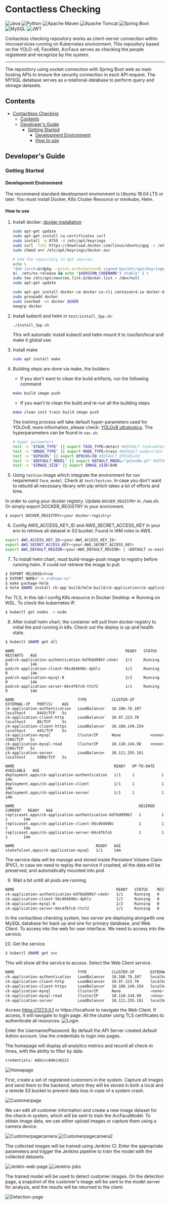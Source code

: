 # Contactless Checking

![Java](https://img.shields.io/badge/java-%23ED8B00.svg?style=for-the-badge&logo=java&logoColor=white)
![Python](https://img.shields.io/badge/Python-3776AB?style=for-the-badge&logo=python&logoColor=white)
![Apache Maven](https://img.shields.io/badge/Apache%20Maven-C71A36?style=for-the-badge&logo=Apache%20Maven&logoColor=white)
![Apache Tomcat](https://img.shields.io/badge/apache%20tomcat-%23F8DC75.svg?style=for-the-badge&logo=apache-tomcat&logoColor=black)
![Spring Boot](https://img.shields.io/badge/Spring_Boot-F2F4F9?style=for-the-badge&logo=spring-boot)
![MySQL](https://img.shields.io/badge/MySQL-blue?style=for-the-badge&logo=MYSQL&logoColor=white)
![JWT](https://img.shields.io/badge/JWT-green?style=for-the-badge&logo=spring-boot&logoColor=white)

Contacless checking repository works as client-server connection within microservices running on Kubernetes environment. This repository based on the YOLO-v8, FaceNet, ArcFace serves as checking the people registered and recognize by the system.

---
The repository using socket connection with Spring Boot web as main hosting APIs to ensure the security connection in each API request. The MYSQL database serves as a relational-database to perform query and storage datasets.

## Contents

- [Contactless Checking](#contactless-checking)
  - [Contents](#contents)
  - [Developer's Guide](#developers-guide)
    - [Getting Started](#getting-started)
      - [Development Environment](#development-environment)
      - [How to use](#how-to-use)

## Developer's Guide

### Getting Started

#### Development Environment

The recommend standard development environment is Ubuntu 18.04 LTS or later. You must install Docker, K8s Cluster Resource or minikube, Helm. 

#### How to use

1. Install docker: [docker installation](https://docs.docker.com/engine/install/ubuntu/)

    ```bash
    sudo apt-get update
    sudo apt-get install ca-certificates curl
    sudo install -m 0755 -d /etc/apt/keyrings
    sudo curl -fsSL https://download.docker.com/linux/ubuntu/gpg -o /etc/apt/keyrings/docker.asc
    sudo chmod a+r /etc/apt/keyrings/docker.asc

    # Add the repository to Apt sources:
    echo \
    "deb [arch=$(dpkg --print-architecture) signed-by=/etc/apt/keyrings/docker.asc] https://download.docker.com/linux/ubuntu \
    $(. /etc/os-release && echo "$VERSION_CODENAME") stable" | \
    sudo tee /etc/apt/sources.list.d/docker.list > /dev/null
    sudo apt-get update

    sudo apt-get install docker-ce docker-ce-cli containerd.io docker-buildx-plugin docker-compose-plugin
    sudo groupadd docker
    sudo usermod -aG docker $USER
    newgrp docker
    ```

2. Install kubectl and helm in `test/install_3pp.sh`:
    ```bash
    ./install_3pp.sh
    ```
    This will automatic install kubectl and helm mount it to /usr/bin/local and make it global use.

3. Install make
    ```bash
    sudo apt install make
    ```

4. Building steps are done via make, the builders:
    - If you don't want to clean the build artifacts, run the following command
    ```bash
    make build image push
    ```
    - If you wan't to clean the build and re-run all the building steps
    ```bash
    make clean init train build image push
    ```

    The training process will take default hyper-parameters used for YOLOv8, more information, please check: [YOLOv8 ultralystics](https://github.com/ultralytics/ultralytics). The hyperparameters can be found in `vas.sh`. <br/>

    ```bash
    # Hyper parameters
    test -n "$TASK_TYPE" || export TASK_TYPE=detect #DEFAULT task=detect is one of [detect, segment, classify]
    test -n "$MODE_TYPE" || export MODE_TYPE=train #DEFAULT mode=train is one of [train, val, predict, export, track]
    test -n "$EPOCHS" || export EPOCHS=50 #DEFAULT EPOCHS=50
    test -n "$DEFAULT_MODEL" || export DEFAULT_MODEL="yolov8n.pt" #DEFAULT we get the pretrained model for training process
    test -n "$IMAGE_SIZE" || export IMAGE_SIZE=640
    ```
5. Using `testcon` image which integrate the environment for run requirement `face_model`. Check at `test/testcon`. In case you don't want to rebuild all necessary library with pip which takes a lot of efforts and time.

In order to using your docker registry. Update `DOCKER_REGISTRY` in ./vas.sh. Or simply export DOCKER_REGISTRY in your enviroment.
```bash
$ export DOCKER_REGISTRY=<your docker-registry>
```

6. Config AWS_ACCESS_KEY_ID and AWS_SECRET_ACCESS_KEY in your env to retrieve all dataset in S3 bucket. Found in IAM roles in AWS.
```bash
export AWS_ACCESS_KEY_ID=<your-AWS_ACCESS_KEY_ID>
export AWS_SECRET_ACCESS_KEY=<your-AWS_SECRET_ACCESS_KEY>
export AWS_DEFAULT_REGION=<your-AWS_DEFAULT_REGION> | <DEFAULT us-east-1>
```

7. To install helm chart, must build-image-push image to registry before running helm. If could not retrieve the image to pull.
```bash
$ EXPORT RELEASE=true
$ EXPORT NAME="-n zrdtuan-ns"
$ make package-helm
$ helm $NAME install ck-app build/helm-build/ck-application/ck-application-1.0.0-5.tgz --set aws.key=$AWS_ACCESS_KEY_ID --set aws.secret=$AWS_SECRET_ACCESS_KEY
```

For TLS, in this lab I config K8s resource in Docker Desktop => Running on WSL. To check the kubernetes IP.
```bash
$ kubectl get nodes -o wide
```
8. After install helm chart, the container will pull from docker registry to initial the pod running in k8s. Check out the deploy is up and health state.
```bash
$ kubectl $NAME get all
```

```
NAME                                                 READY   STATUS    RESTARTS   AGE
pod/ck-application-authentication-6d76dd99b7-c4xkr   1/1     Running   0          14m
pod/ck-application-client-56cd64698c-4phls           1/1     Running   0          14m
pod/ck-application-mysql-0                           2/2     Running   0          14m
pod/ck-application-server-84c4f67c6-ttn72            1/1     Running   0          14m

NAME                            TYPE           CLUSTER-IP       EXTERNAL-IP   PORT(S)    AGE
ck-application-authentication   LoadBalancer   10.106.76.107    localhost     8443/TCP   5s
ck-application-client-http      LoadBalancer   10.97.223.70     localhost     80/TCP     5s
ck-application-client-https     LoadBalancer   10.108.149.254   localhost     443/TCP    5s
ck-application-mysql            ClusterIP      None             <none>        3306/TCP   5s
ck-application-mysql-read       ClusterIP      10.110.144.98    <none>        3306/TCP   5s
ck-application-server           LoadBalancer   10.111.255.161   localhost     5000/TCP   5s

NAME                                            READY   UP-TO-DATE   AVAILABLE   AGE
deployment.apps/ck-application-authentication   1/1     1            1           14m
deployment.apps/ck-application-client           1/1     1            1           14m
deployment.apps/ck-application-server           1/1     1            1           14m

NAME                                                       DESIRED   CURRENT   READY   AGE
replicaset.apps/ck-application-authentication-6d76dd99b7   1         1         1       14m
replicaset.apps/ck-application-client-56cd64698c           1         1         1       14m
replicaset.apps/ck-application-server-84c4f67c6            1         1         1       14m

NAME                                    READY   AGE
statefulset.apps/ck-application-mysql   1/1     14m
```

The service data will be manage and stored inside Persistent Volume Claim (PVC), in case we need to reploy the service if crashed, all the data will be preserved, and automatically mounted into pod.

9. Wait a bit untill all pods are running
```bash
NAME                                             READY   STATUS    RESTARTS   AGE
ck-application-authentication-6d76dd99b7-c4xkr   1/1     Running   0          11s
ck-application-client-56cd64698c-4phls           1/1     Running   0          11s
ck-application-mysql-0                           2/2     Running   0          11s
ck-application-server-84c4f67c6-ttn72            1/1     Running   0          11s
```

In the contactless checking system, two server are deploying alongwith one MySQL database for back up and one for primary database, and Web Client. To access into the web for user interface. We need to access into the service.

10. Get the service.
```bash
$ kubectl $NAME get svc
```
This will show all the service to access. Select the Web Client service.
```bash
NAME                            TYPE           CLUSTER-IP       EXTERNAL-IP   PORT(S)    AGE
ck-application-authentication   LoadBalancer   10.106.76.107    localhost     8443/TCP   5s
ck-application-client-http      LoadBalancer   10.97.223.70     localhost     80/TCP     5s
ck-application-client-https     LoadBalancer   10.108.149.254   localhost     443/TCP    5s
ck-application-mysql            ClusterIP      None             <none>        3306/TCP   5s
ck-application-mysql-read       ClusterIP      10.110.144.98    <none>        3306/TCP   5s
ck-application-server           LoadBalancer   10.111.255.161   localhost     5000/TCP   5s
```
Access https://127.0.0.1 or https://localhost to navigate the Web Client. If access, it will navigate to login page. All the cluster using TLS certificates to authenticate all resources.
![Login](screenshot/Login-page.png)

Enter the Username/Password. By default the API Server created default Admin account. Use the credentials to login into pages.

The homepage will display all analytics metrics and record all check-in times, with the ability to filter by date.
```bash
credentials: Admin/Admin@123
```
![Homepage](screenshot/Home-page.png)

First, create a set of registered customers in the system. Capture all images and send them to the backend, where they will be stored in both a local and a remote S3 bucket to prevent data loss in case of a system crash.

![Customerpage](screenshot/Customer-page.png)

We can edit all customer information and create a new image dataset for the check-in system, which will be sent to train the ArcFaceModel. To obtain image data, we can either upload images or capture them using a camera device.

![Customerpagecamera](screenshot/Customer-page-camera.png)
![Customerpagecamera2](screenshot/Customer-page-camera-2.png)

The collected images will be trained using Jenkins CI. Enter the appropriate parameters and trigger the Jenkins pipeline to train the model with the collected datasets.

![Jenkin-web-page](screenshot/Jenkins-web-page.png)
![Jenkins-jobs](screenshot/Jenkins-jobs.png)

The trained model will be used to detect customer images. On the detection page, a snapshot of the customer's image will be sent to the model server for analysis, and the results will be returned to the client.

![Detection-page](screenshot/detection-page.png)